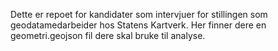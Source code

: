 Dette er repoet for kandidater som intervjuer for stillingen som geodatamedarbeider hos Statens Kartverk. Her finner dere en geometri.geojson fil dere skal bruke til analyse.
